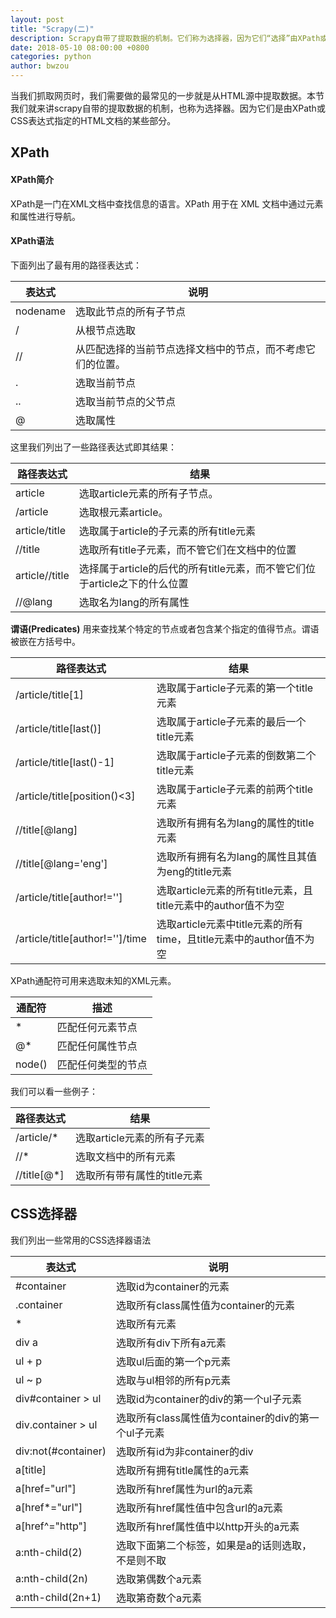 ```yaml
---
layout: post
title: "Scrapy(二)"
description: Scrapy自带了提取数据的机制。它们称为选择器，因为它们“选择”由XPath或CSS表达式指定的HTML文档的某些部分。
date: 2018-05-10 08:00:00 +0800
categories: python
author: bwzou
---
```

当我们抓取网页时，我们需要做的最常见的一步就是从HTML源中提取数据。本节我们就来讲scrapy自带的提取数据的机制，也称为选择器。因为它们是由XPath或CSS表达式指定的HTML文档的某些部分。

## XPath
#### XPath简介
XPath是一门在XML文档中查找信息的语言。XPath 用于在 XML 文档中通过元素和属性进行导航。

#### XPath语法
下面列出了最有用的路径表达式：

  表达式   |  说明
-----------|-----------------------------------------
 nodename  | 选取此节点的所有子节点
 /         | 从根节点选取
 //        | 从匹配选择的当前节点选择文档中的节点，而不考虑它们的位置。
 .         | 选取当前节点
 ..        | 选取当前节点的父节点
 @         | 选取属性
 
 这里我们列出了一些路径表达式即其结果：
 
 路径表达式       | 结果
 -----------------|----------------------------------------
 article          | 选取article元素的所有子节点。
 /article         | 选取根元素article。
 article/title    | 选取属于article的子元素的所有title元素
 //title          | 选取所有title子元素，而不管它们在文档中的位置
 article//title   | 选择属于article的后代的所有title元素，而不管它们位于article之下的什么位置
 //@lang          | 选取名为lang的所有属性
 
**谓语(Predicates)** 用来查找某个特定的节点或者包含某个指定的值得节点。谓语被嵌在方括号中。

路径表达式              | 结果
------------------------|-------------------------------------------
/article/title[1]       | 选取属于article子元素的第一个title元素
/article/title[last()]  | 选取属于article子元素的最后一个title元素
/article/title[last()-1]| 选取属于article子元素的倒数第二个title元素
/article/title[position()<3] | 选取属于article子元素的前两个title元素
//title[@lang]          | 选取所有拥有名为lang的属性的title元素
//title[@lang='eng']    | 选取所有拥有名为lang的属性且其值为eng的title元素
/article/title[author!='']   | 选取article元素的所有title元素，且title元素中的author值不为空
/article/title[author!='']/time| 选取article元素中title元素的所有time，且title元素中的author值不为空

XPath通配符可用来选取未知的XML元素。

通配符            | 描述
------------------|-------------------------------------------
*                 | 匹配任何元素节点
@*                | 匹配任何属性节点
node()            | 匹配任何类型的节点

我们可以看一些例子：

路径表达式        | 结果
------------------|---------------------------------------------
/article/*        | 选取article元素的所有子元素
//*               | 选取文档中的所有元素
//title[@*]       | 选取所有带有属性的title元素

## CSS选择器
我们列出一些常用的CSS选择器语法

表达式          | 说明
----------------|-----------------------------------------------------
#container      | 选取id为container的元素
.container      | 选取所有class属性值为container的元素
*               | 选取所有元素
div a           | 选取所有div下所有a元素
ul + p          | 选取ul后面的第一个p元素
ul ~ p          | 选取与ul相邻的所有p元素
div#container > ul | 选取id为container的div的第一个ul子元素
div.container > ul | 选取所有class属性值为container的div的第一个ul子元素
div:not(#container)|选取所有id为非container的div
a[title]        | 选取所有拥有title属性的a元素
a[href="url"]  | 选取所有href属性为url的a元素
a[href*="url"] | 选取所有href属性值中包含url的a元素
a[href^="http"] | 选取所有href属性值中以http开头的a元素
a:nth-child(2)   | 选取下面第二个标签，如果是a的话则选取，不是则不取
a:nth-child(2n)  | 选取第偶数个a元素
a:nth-child(2n+1)| 选取第奇数个a元素

